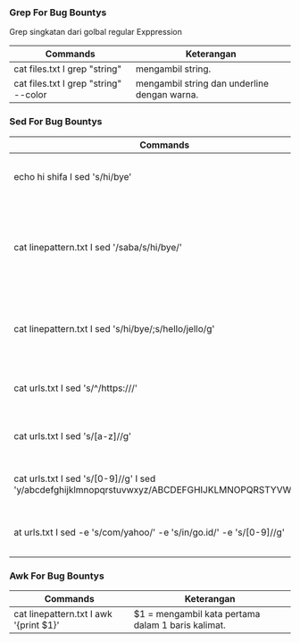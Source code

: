 ### Grep For Bug Bountys
Grep singkatan dari golbal regular Exppression

Commands | Keterangan
---------|-----------
cat files.txt I grep "string"  | mengambil string.
cat files.txt I grep "string" --color  | mengambil string dan underline dengan warna.


### Sed For Bug Bountys

Commands | Keterangan
---------|-----------
echo hi shifa I sed 's/hi/bye'  | mengganti kata hi menjadi bye ; s = awal..
cat linepattern.txt I sed '/saba/s/hi/bye/'  | Mengganti fil yang memiliki awalan hi menjadi bye dan semua yang mengandung kalimat saba. 
cat linepattern.txt I sed 's/hi/bye/;s/hello/jello/g'  | string hi diubah menjadi bye dan string hello dibuah menjadi jello.
cat urls.txt I sed 's/^/https:\/\//'  | Menambahkan https:// dibelakang nama url.
cat urls.txt I sed 's/[a-z]//g' | Menghapus konten yang mengandung string a-z.    
cat urls.txt I sed 's/[0-9]//g' I sed 'y/abcdefghijklmnopqrstuvwxyz/ABCDEFGHIJKLMNOPQRSTYVWXYZ/'  | mengubah huruf abjad biasa menjadi huruf KAPITAL
at urls.txt I sed  -e 's/com/yahoo/' -e 's/in/go.id/' -e 's/[0-9]//g' | Gunakan -e untuk Multiple perintah satu baris sed


### Awk For Bug Bountys

Commands | Keterangan
---------|-----------
cat linepattern.txt I awk '{print $1}' | $1 = mengambil kata pertama dalam 1 baris kalimat.    
